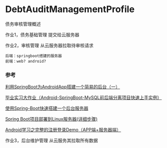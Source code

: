 # DebtAuditManagementProfile
债务审核管理概述


作业1，债务基础管理
	提交给云服务器

作业2，审核管理
	从云服务器拉取待审核请求

	后端：springboot搭建的服务器
	前端：web? android?

### 参考

[利用SpringBoot为AndroidApp搭建一个简易的后台（一）](https://wenku.baidu.com/view/67003310f211f18583d049649b6648d7c1c708b1.html)


[毕业实习大作业（Android-SpringBoot-MySQL前后端分离项目快速上手实例）](https://wenku.baidu.com/view/828462cd82c758f5f61fb7360b4c2e3f57272529.html?rec_flag=default&fr=Recommend_RelativeDoc-110191,100198,80204,110175,80166,60399,110010,80139,80163,110192-search_rec_append-67003310f211f18583d049649b6648d7c1c708b1&sxts=1650079028995)

[使用Spring-Boot快速搭建一个后台服务器](https://www.jianshu.com/p/49b4908ca805)

[Spring Boot项目部署到Linux服务器(详细步骤)](https://blog.csdn.net/wjie8023/article/details/120500797)

[Android学习之完整的注册登录Demo（APP端+服务器端）](https://blog.csdn.net/Nicholas1hzf/article/details/89441473)
​	

作业3，后台维护管理
	从云服务其拉取所有数据